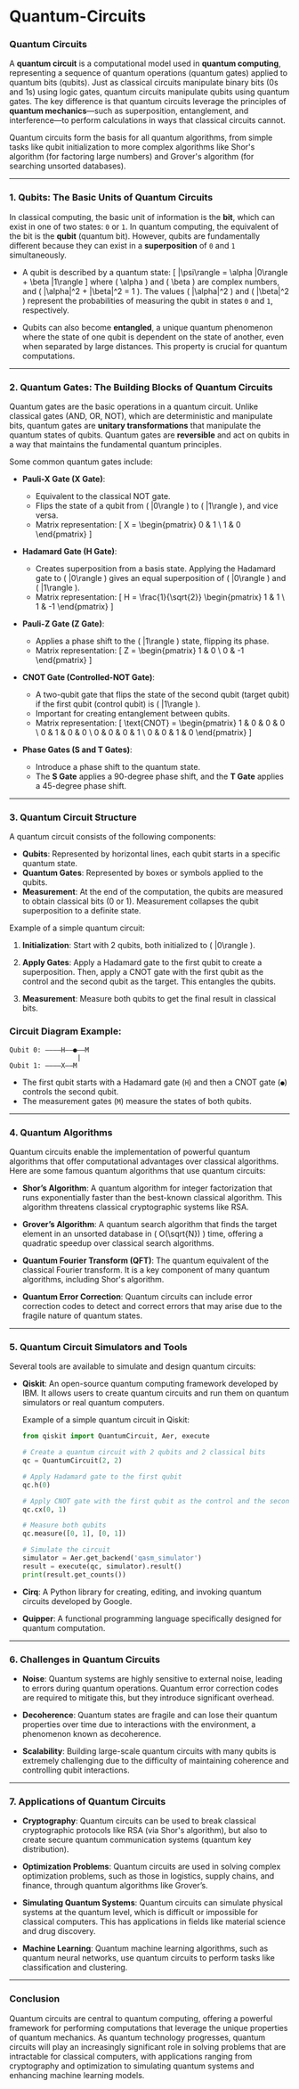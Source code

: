 # Quantum-Circuits

### Quantum Circuits

A **quantum circuit** is a computational model used in **quantum computing**, representing a sequence of quantum operations (quantum gates) applied to quantum bits (qubits). Just as classical circuits manipulate binary bits (0s and 1s) using logic gates, quantum circuits manipulate qubits using quantum gates. The key difference is that quantum circuits leverage the principles of **quantum mechanics**—such as superposition, entanglement, and interference—to perform calculations in ways that classical circuits cannot.

Quantum circuits form the basis for all quantum algorithms, from simple tasks like qubit initialization to more complex algorithms like Shor's algorithm (for factoring large numbers) and Grover's algorithm (for searching unsorted databases).

---

### 1. **Qubits: The Basic Units of Quantum Circuits**

In classical computing, the basic unit of information is the **bit**, which can exist in one of two states: `0` or `1`. In quantum computing, the equivalent of the bit is the **qubit** (quantum bit). However, qubits are fundamentally different because they can exist in a **superposition** of `0` and `1` simultaneously.

- A qubit is described by a quantum state:
  \[
  |\psi\rangle = \alpha |0\rangle + \beta |1\rangle
  \]
  where \( \alpha \) and \( \beta \) are complex numbers, and \( |\alpha|^2 + |\beta|^2 = 1 \). The values \( |\alpha|^2 \) and \( |\beta|^2 \) represent the probabilities of measuring the qubit in states `0` and `1`, respectively.

- Qubits can also become **entangled**, a unique quantum phenomenon where the state of one qubit is dependent on the state of another, even when separated by large distances. This property is crucial for quantum computations.

---

### 2. **Quantum Gates: The Building Blocks of Quantum Circuits**

Quantum gates are the basic operations in a quantum circuit. Unlike classical gates (AND, OR, NOT), which are deterministic and manipulate bits, quantum gates are **unitary transformations** that manipulate the quantum states of qubits. Quantum gates are **reversible** and act on qubits in a way that maintains the fundamental quantum principles.

Some common quantum gates include:

- **Pauli-X Gate (X Gate)**:
  - Equivalent to the classical NOT gate.
  - Flips the state of a qubit from \( |0\rangle \) to \( |1\rangle \), and vice versa.
  - Matrix representation:
    \[
    X = \begin{pmatrix} 0 & 1 \\ 1 & 0 \end{pmatrix}
    \]
  
- **Hadamard Gate (H Gate)**:
  - Creates superposition from a basis state. Applying the Hadamard gate to \( |0\rangle \) gives an equal superposition of \( |0\rangle \) and \( |1\rangle \).
  - Matrix representation:
    \[
    H = \frac{1}{\sqrt{2}} \begin{pmatrix} 1 & 1 \\ 1 & -1 \end{pmatrix}
    \]
  
- **Pauli-Z Gate (Z Gate)**:
  - Applies a phase shift to the \( |1\rangle \) state, flipping its phase.
  - Matrix representation:
    \[
    Z = \begin{pmatrix} 1 & 0 \\ 0 & -1 \end{pmatrix}
    \]

- **CNOT Gate (Controlled-NOT Gate)**:
  - A two-qubit gate that flips the state of the second qubit (target qubit) if the first qubit (control qubit) is \( |1\rangle \).
  - Important for creating entanglement between qubits.
  - Matrix representation:
    \[
    \text{CNOT} = \begin{pmatrix} 1 & 0 & 0 & 0 \\ 0 & 1 & 0 & 0 \\ 0 & 0 & 0 & 1 \\ 0 & 0 & 1 & 0 \end{pmatrix}
    \]

- **Phase Gates (S and T Gates)**:
  - Introduce a phase shift to the quantum state.
  - The **S Gate** applies a 90-degree phase shift, and the **T Gate** applies a 45-degree phase shift.

---

### 3. **Quantum Circuit Structure**

A quantum circuit consists of the following components:
- **Qubits**: Represented by horizontal lines, each qubit starts in a specific quantum state.
- **Quantum Gates**: Represented by boxes or symbols applied to the qubits.
- **Measurement**: At the end of the computation, the qubits are measured to obtain classical bits (0 or 1). Measurement collapses the qubit superposition to a definite state.

Example of a simple quantum circuit:

1. **Initialization**:
   Start with 2 qubits, both initialized to \( |0\rangle \).

2. **Apply Gates**:
   Apply a Hadamard gate to the first qubit to create a superposition. Then, apply a CNOT gate with the first qubit as the control and the second qubit as the target. This entangles the qubits.

3. **Measurement**:
   Measure both qubits to get the final result in classical bits.

### Circuit Diagram Example:

```
Qubit 0: ————H——●——M
                 |
Qubit 1: ————X——M
```
- The first qubit starts with a Hadamard gate (`H`) and then a CNOT gate (`●`) controls the second qubit.
- The measurement gates (`M`) measure the states of both qubits.

---

### 4. **Quantum Algorithms**

Quantum circuits enable the implementation of powerful quantum algorithms that offer computational advantages over classical algorithms. Here are some famous quantum algorithms that use quantum circuits:

- **Shor’s Algorithm**: A quantum algorithm for integer factorization that runs exponentially faster than the best-known classical algorithm. This algorithm threatens classical cryptographic systems like RSA.

- **Grover’s Algorithm**: A quantum search algorithm that finds the target element in an unsorted database in \( O(\sqrt{N}) \) time, offering a quadratic speedup over classical search algorithms.

- **Quantum Fourier Transform (QFT)**: The quantum equivalent of the classical Fourier transform. It is a key component of many quantum algorithms, including Shor's algorithm.

- **Quantum Error Correction**: Quantum circuits can include error correction codes to detect and correct errors that may arise due to the fragile nature of quantum states.

---

### 5. **Quantum Circuit Simulators and Tools**

Several tools are available to simulate and design quantum circuits:

- **Qiskit**: An open-source quantum computing framework developed by IBM. It allows users to create quantum circuits and run them on quantum simulators or real quantum computers.
  
  Example of a simple quantum circuit in Qiskit:

  ```python
  from qiskit import QuantumCircuit, Aer, execute
  
  # Create a quantum circuit with 2 qubits and 2 classical bits
  qc = QuantumCircuit(2, 2)
  
  # Apply Hadamard gate to the first qubit
  qc.h(0)
  
  # Apply CNOT gate with the first qubit as the control and the second as the target
  qc.cx(0, 1)
  
  # Measure both qubits
  qc.measure([0, 1], [0, 1])
  
  # Simulate the circuit
  simulator = Aer.get_backend('qasm_simulator')
  result = execute(qc, simulator).result()
  print(result.get_counts())
  ```

- **Cirq**: A Python library for creating, editing, and invoking quantum circuits developed by Google.

- **Quipper**: A functional programming language specifically designed for quantum computation.

---

### 6. **Challenges in Quantum Circuits**

- **Noise**: Quantum systems are highly sensitive to external noise, leading to errors during quantum operations. Quantum error correction codes are required to mitigate this, but they introduce significant overhead.

- **Decoherence**: Quantum states are fragile and can lose their quantum properties over time due to interactions with the environment, a phenomenon known as decoherence.

- **Scalability**: Building large-scale quantum circuits with many qubits is extremely challenging due to the difficulty of maintaining coherence and controlling qubit interactions.

---

### 7. **Applications of Quantum Circuits**

- **Cryptography**: Quantum circuits can be used to break classical cryptographic protocols like RSA (via Shor's algorithm), but also to create secure quantum communication systems (quantum key distribution).

- **Optimization Problems**: Quantum circuits are used in solving complex optimization problems, such as those in logistics, supply chains, and finance, through quantum algorithms like Grover’s.

- **Simulating Quantum Systems**: Quantum circuits can simulate physical systems at the quantum level, which is difficult or impossible for classical computers. This has applications in fields like material science and drug discovery.

- **Machine Learning**: Quantum machine learning algorithms, such as quantum neural networks, use quantum circuits to perform tasks like classification and clustering.

---

### Conclusion

Quantum circuits are central to quantum computing, offering a powerful framework for performing computations that leverage the unique properties of quantum mechanics. As quantum technology progresses, quantum circuits will play an increasingly significant role in solving problems that are intractable for classical computers, with applications ranging from cryptography and optimization to simulating quantum systems and enhancing machine learning models.
